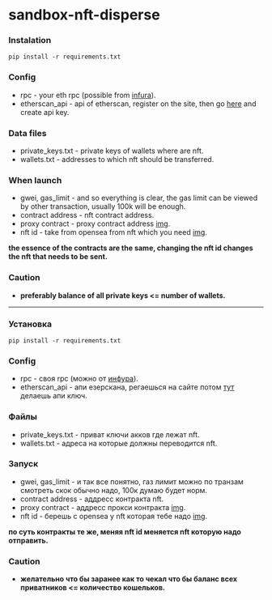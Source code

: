 # sandbox-nft-disperse

**<h3>Instalation</h3>**
`pip install -r requirements.txt`

**<h3>Config</h3>**

- rpc - your eth rpc (possible from [infura](https://infura.io/dashboard )).<br>
- etherscan_api - api of etherscan, register on the site, then go [here](https://etherscan.io/myapikey ) and create api
  key.<br>

**<h3>Data files</h3>**

- private_keys.txt - private keys of wallets where are nft.<br>
- wallets.txt - addresses to which nft should be transferred.<br>

**<h3>When launch</h3>**

- gwei, gas_limit - and so everything is clear, the gas limit can be viewed by other transaction, usually 100k will be
  enough.
- contract address - nft contract address.
- proxy contract - proxy contract address [img](https://imgur.com/a/lHSEHbi ).
- nft id - take from opensea from nft which you need [img](https://imgur.com/a/VIqopGc ).

**the essence of the contracts are the same, changing the nft id changes the nft that needs to be sent.**

**<h3>Caution</h3>**

- **preferably balance of all private keys <= number of wallets.**

<hr>

**<h3>Установка</h3>**
`pip install -r requirements.txt`

**<h3>Config</h3>**

- rpc - своя rpc (можно от [инфура](https://infura.io/dashboard)).<br>
- etherscan_api - апи езерскана, регаешься на сайте потом [тут](https://etherscan.io/myapikey) делаешь апи
  ключ.<br>

**<h3>Файлы</h3>**

- private_keys.txt - приват ключи акков где лежат nft.<br>
- wallets.txt - адреса на которые должны переводится nft.<br>

**<h3>Запуск</h3>**

- gwei, gas_limit - и так все понятно, газ лимит можно по транзам смотреть скок обычно надо, 100к думаю будет норм.
- contract address - аддресс контракта nft.
- proxy contract - аддресс прокси контракта [img](https://imgur.com/a/lHSEHbi).
- nft id - берешь с opensea у nft которая тебе надо [img](https://imgur.com/a/VIqopGc).

**по суть контракты те же, меняя nft id меняется nft которую надо отправить.**

**<h3>Caution</h3>**

- **желательно что бы заранее как то чекал что бы баланс всех приватников <= количество кошельков.**
